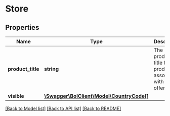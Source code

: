 # Store

## Properties
Name | Type | Description | Notes
------------ | ------------- | ------------- | -------------
**product_title** | **string** | The product title for the product associated with this offer. | [optional] 
**visible** | [**\Swagger\BolClient\Model\CountryCode[]**](CountryCode.md) |  | 

[[Back to Model list]](../README.md#documentation-for-models) [[Back to API list]](../README.md#documentation-for-api-endpoints) [[Back to README]](../README.md)


